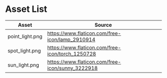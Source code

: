 # Asset List

| Asset           | Source                      |
|----------------|----------------------------------|
| point_light.png | https://www.flaticon.com/free-icon/lamp_2910914 |
| spot_light.png | https://www.flaticon.com/free-icon/torch_1250728 |
| sun_light.png | https://www.flaticon.com/free-icon/sunny_3222918 |